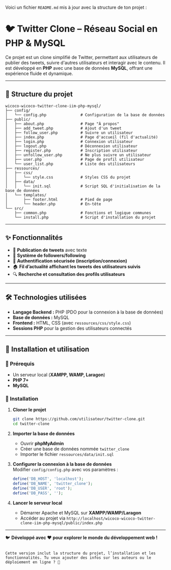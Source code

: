 Voici un fichier `README.md` mis à jour avec la structure de ton projet :  


# 🐦 Twitter Clone – Réseau Social en PHP & MySQL  

Ce projet est un clone simplifié de Twitter, permettant aux utilisateurs de publier des tweets, suivre d'autres utilisateurs et interagir avec le contenu. Il est développé en **PHP** avec une base de données **MySQL**, offrant une expérience fluide et dynamique.

---

## 📂 Structure du projet  
```
wicoco-wicoco-twitter-clone-iim-php-mysql/
├── config/
│   └── config.php               # Configuration de la base de données
├── public/
│   ├── about.php                # Page "À propos"
│   ├── add_tweet.php            # Ajout d'un tweet
│   ├── follow_user.php          # Suivre un utilisateur
│   ├── index.php                # Page d'accueil (fil d'actualité)
│   ├── login.php                # Connexion utilisateur
│   ├── logout.php               # Déconnexion utilisateur
│   ├── register.php             # Inscription utilisateur
│   ├── unfollow_user.php        # Ne plus suivre un utilisateur
│   ├── user.php                 # Page de profil utilisateur
│   └── user_list.php            # Liste des utilisateurs
├── ressources/
│   ├── css/
│   │   └── style.css            # Styles CSS du projet
│   ├── data/
│   │   └── init.sql             # Script SQL d'initialisation de la base de données
│   └── templates/
│       ├── footer.html          # Pied de page
│       └── header.php           # En-tête
└── src/
    ├── common.php               # Fonctions et logique communes
    └── install.php              # Script d'installation du projet
```

---

## ✨ Fonctionnalités  
- 📝 **Publication de tweets** avec texte  
- 👥 **Système de followers/following**  
- 🔐 **Authentification sécurisée (inscription/connexion)**  
- 🏠 **Fil d’actualité affichant les tweets des utilisateurs suivis**  
- 🔍 **Recherche et consultation des profils utilisateurs**  

---

## 🛠️ Technologies utilisées  
- **Langage Backend :** PHP (PDO pour la connexion à la base de données)  
- **Base de données :** MySQL  
- **Frontend :** HTML, CSS (avec `ressources/css/style.css`)  
- **Sessions PHP** pour la gestion des utilisateurs connectés  

---

## 📜 Installation et utilisation  

### 📌 Prérequis  
- Un serveur local (**XAMPP, WAMP, Laragon**)  
- **PHP 7+**  
- **MySQL**  

### 🔧 Installation  
1. **Cloner le projet**  
   ```bash
   git clone https://github.com/utilisateur/twitter-clone.git
   cd twitter-clone
   ```

2. **Importer la base de données**  
   - Ouvrir **phpMyAdmin**  
   - Créer une base de données nommée `twitter_clone`  
   - Importer le fichier `ressources/data/init.sql`  

3. **Configurer la connexion à la base de données**  
   Modifier `config/config.php` avec vos paramètres :  
   ```php
   define('DB_HOST', 'localhost');
   define('DB_NAME', 'twitter_clone');
   define('DB_USER', 'root');
   define('DB_PASS', '');
   ```

4. **Lancer le serveur local**  
   - Démarrer Apache et MySQL sur **XAMPP/WAMP/Laragon**  
   - Accéder au projet via `http://localhost/wicoco-wicoco-twitter-clone-iim-php-mysql/public/index.php`  

---


🐦 **Développé avec ❤️ pour explorer le monde du développement web !**  
```

Cette version inclut la structure du projet, l’installation et les fonctionnalités. Tu veux ajouter des infos sur les auteurs ou le déploiement en ligne ? 🚀
